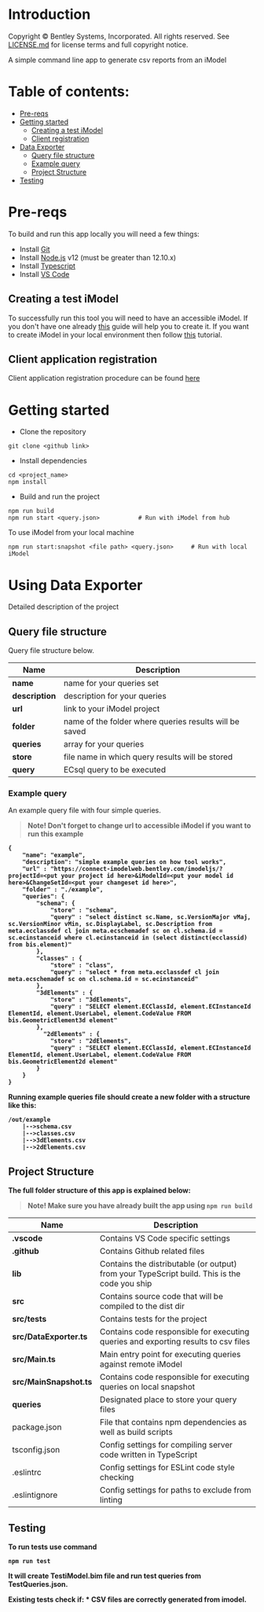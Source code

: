 # Introduction
Copyright © Bentley Systems, Incorporated. All rights reserved. See [LICENSE.md](./LICENSE.md) for license terms and full copyright notice.

A simple command line app to generate csv reports from an iModel
# Table of contents: 

- [Pre-reqs](#pre-reqs)
- [Getting started](#getting-started)
    - [Creating a test iModel](#creating-test-imodel)
    - [Client registration](#client-registration)
- [Data Exporter](#data-exporter)
    - [Query file structure](#query-file-structure)
    - [Example query](#example-query)
    - [Project Structure](#project-structure)
- [Testing](#testing)

# Pre-reqs
To build and run this app locally you will need a few things:
- Install [Git](https://git-scm.com/)
- Install [Node.js](https://nodejs.org/en/) v12 (must be greater than 12.10.x)
- Install [Typescript](https://www.typescriptlang.org/download)
- Install [VS Code](https://code.visualstudio.com/)

## Creating a test iModel
To successfully run this tool you will need to have an accessible iModel. If you don't have one already [this](https://www.itwinjs.org/learning/tutorials/create-test-imodel-sample/)  guide will help you to create it.
If you want to create iModel in your local environment then follow  [this](https://www.itwinjs.org/learning/tutorials/create-test-imodel-offline/) tutorial.

## Client application registration
Client application registration procedure can be found [here](https://www.itwinjs.org/learning/tutorials/registering-applications/)

# Getting started
- Clone the repository
```
git clone <github link>
```
- Install dependencies
```
cd <project_name>
npm install
```
- Build and run the project
```
npm run build
npm run start <query.json>           # Run with iModel from hub
```
To use iModel from your local machine
```
npm run start:snapshot <file path> <query.json>     # Run with local iModel
```

# Using Data Exporter
Detailed description of the project

## Query file structure

Query file structure below.

| Name | Description |
| ------------------------ | ---------------------------------------------------------------------------
| **name**           | name for your queries set                                                        |
| **description**    | description for your queries        				     	                        |
| **url**            | link to your iModel project  							                        |
| **folder**         | name of the folder where queries results will be saved                           |
| **queries**        | array for your queries						                                    |
| **store**          | file name in which query results will be stored                                  |
| **query**          | ECsql query to be executed        						                        |

### Example query

An example query file with four simple queries.
> **Note! <b>Don't forget to change url to accessible iModel if you want to run this example<b>**

```
{    
    "name": "example",
    "description": "simple example queries on how tool works",
    "url" : "https://connect-imodelweb.bentley.com/imodeljs/?projectId=<put your project id here>&iModelId=<put your model id here>&ChangeSetId=<put your changeset id here>",
    "folder" : "./example",
    "queries": {
        "schema": {
            "store" : "schema",
            "query" : "select distinct sc.Name, sc.VersionMajor vMaj, sc.VersionMinor vMin, sc.DisplayLabel, sc.Description from meta.ecclassdef cl join meta.ecschemadef sc on cl.schema.id = sc.ecinstanceid where cl.ecinstanceid in (select distinct(ecclassid) from bis.element)"
        },
        "classes" : {
            "store" : "class",
            "query" : "select * from meta.ecclassdef cl join meta.ecschemadef sc on cl.schema.id = sc.ecinstanceid"                        
        },
        "3dElements" : {
            "store" : "3dElements",
            "query" : "SELECT element.ECClassId, element.ECInstanceId ElementId, element.UserLabel, element.CodeValue FROM bis.GeometricElement3d element"
        },
	      "2dElements" : {
            "store" : "2dElements",
            "query" : "SELECT element.ECClassId, element.ECInstanceId ElementId, element.UserLabel, element.CodeValue FROM bis.GeometricElement2d element"
        }
    }
}
```
Running example queries file should create a new folder with a structure like this:

```
/out/example
    |-->schema.csv
    |-->classes.csv
    |-->3dElements.csv
    |-->2dElements.csv
```

## Project Structure

The full folder structure of this app is explained below:

> **Note!** Make sure you have already built the app using `npm run build`

| Name | Description |
| ------------------------ | --------------------------------------------------------------------------------------------- 
| **.vscode**              | Contains VS Code specific settings                                                            |
| **.github**              | Contains Github related files        							                               |
| **lib**                  | Contains the distributable (or output) from your TypeScript build. This is the code you ship  |
| **src**                  | Contains source code that will be compiled to the dist dir                               	   |
| **src/tests**            | Contains tests for the project                                                                |
| **src/DataExporter.ts**  | Contains code responsible for executing queries and exporting results to csv files            |
| **src/Main.ts**          | Main entry point for executing queries against remote iModel   						       |
| **src/MainSnapshot.ts**  | Contains code responsible for executing queries on local snapshot                             |
| **queries**              | Designated place to store your query files					                                   |
| package.json             | File that contains npm dependencies as well as build scripts                                  |
| tsconfig.json            | Config settings for compiling server code written in TypeScript                               |
| .eslintrc                | Config settings for ESLint code style checking                                                |
| .eslintignore            | Config settings for paths to exclude from linting  			

## Testing

To run tests use command

```
npm run test
```

It will create TestiModel.bim file and run test queries from TestQueries.json.

Existing tests check if:
    * CSV files are correctly generated from imodel.